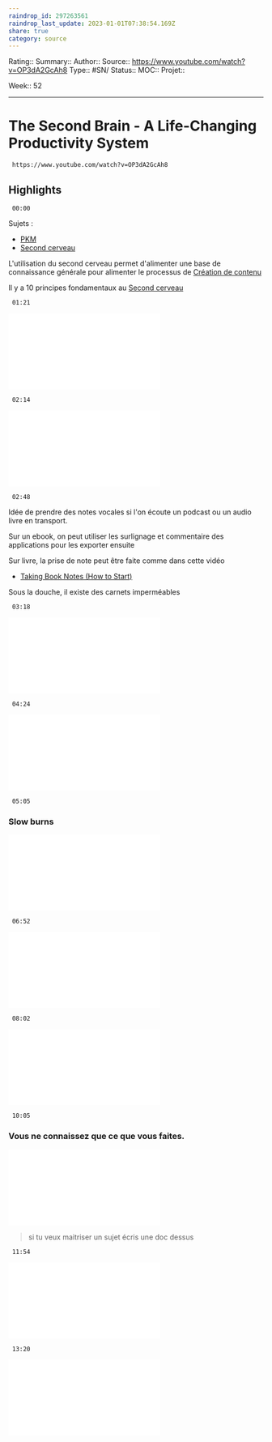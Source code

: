 ```yaml
---
raindrop_id: 297263561
raindrop_last_update: 2023-01-01T07:38:54.169Z
share: true
category: source
---
```


Rating::
Summary:: 
Author::
Source:: https://www.youtube.com/watch?v=OP3dA2GcAh8
Type:: #SN/
Status:: 
MOC::
Projet:: 

Week:: 52

***
# The Second Brain - A Life-Changing Productivity System

```timestamp-url 
 https://www.youtube.com/watch?v=OP3dA2GcAh8
 ```


## Highlights

```timestamp 
 00:00
 ```
Sujets :

- [PKM](../seeds/PKM.md)
- [Second cerveau](../seeds/Second%20cerveau.md)

L'utilisation du second cerveau permet d'alimenter une base de connaissance générale pour alimenter le processus de [Création de contenu](Cr%C3%A9ation%20de%20contenu.md)

Il y a 10 principes fondamentaux au [Second cerveau](../seeds/Second%20cerveau.md)

```timestamp 
 01:21
 ```
![S'inspirer et voler aux autres](../seeds/S'inspirer%20et%20voler%20aux%20autres.md)

```timestamp 
 02:14
 ```
![Les habitudes de capture et récolte d'information](Les%20habitudes%20de%20capture%20et%20r%C3%A9colte%20d'information.md)

```timestamp 
 02:48
 ```
Idée de prendre des notes vocales si l'on écoute un podcast ou un audio livre en transport.

Sur un ebook, on peut utiliser les surlignage et commentaire des applications pour les exporter ensuite

Sur livre, la prise de note peut être faite comme dans cette vidéo
- [Taking Book Notes (How to Start)](./Taking%20Book%20Notes%20(How%20to%20Start).md)

Sous la douche, il existe des carnets imperméables

```timestamp 
 03:18
 ```
![Recycler ou réutiliser les idées](../seeds/Recycler%20ou%20r%C3%A9utiliser%20les%20id%C3%A9es.md)

```timestamp 
 04:24
 ```
![Organisation du PKM en projet plutôt qu'en sujet](../seeds/Organisation%20du%20PKM%20en%20projet%20plut%C3%B4t%20qu'en%20sujet.md)

```timestamp 
 05:05
 ```
### Slow burns

![Slow Burn](../seeds/Slow%20Burn%20&%20Heavy%20Lift.md)

```timestamp 
 06:52
 ```
![Vous ne créez pas à partir de rien](../seeds/Vous%20ne%20cr%C3%A9ez%20pas%20%C3%A0%20partir%20de%20rien.md)

```timestamp 
 08:02
 ```
![La création de contenu par bloc](../seeds/La%20cr%C3%A9ation%20de%20contenu%20par%20bloc.md)

```timestamp 
 10:05
 ```
### Vous ne connaissez que ce que vous faites.

![L'importance de la reformulation](../seeds/L'importance%20de%20la%20reformulation.md)

> si tu veux maitriser un sujet écris une doc dessus

```timestamp 
 11:54
 ```

![Rendre les notes simples pour le futur](../seeds/Rendre%20les%20notes%20simples%20pour%20le%20futur.md)

```timestamp 
 13:20
 ```

![Vos idées sont vivantes](../seeds/Vos%20id%C3%A9es%20sont%20vivantes.md)
